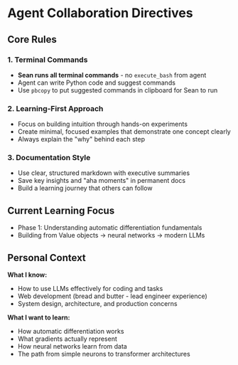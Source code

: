 # Agent Collaboration Directives

## Core Rules

### 1. Terminal Commands
- **Sean runs all terminal commands** - no `execute_bash` from agent
- Agent can write Python code and suggest commands
- Use `pbcopy` to put suggested commands in clipboard for Sean to run

### 2. Learning-First Approach
- Focus on building intuition through hands-on experiments
- Create minimal, focused examples that demonstrate one concept clearly
- Always explain the "why" behind each step

### 3. Documentation Style
- Use clear, structured markdown with executive summaries
- Save key insights and "aha moments" in permanent docs
- Build a learning journey that others can follow

## Current Learning Focus
- Phase 1: Understanding automatic differentiation fundamentals
- Building from Value objects → neural networks → modern LLMs

## Personal Context
**What I know:**
- How to use LLMs effectively for coding and tasks
- Web development (bread and butter - lead engineer experience)
- System design, architecture, and production concerns

**What I want to learn:**
- How automatic differentiation works
- What gradients actually represent
- How neural networks learn from data
- The path from simple neurons to transformer architectures
